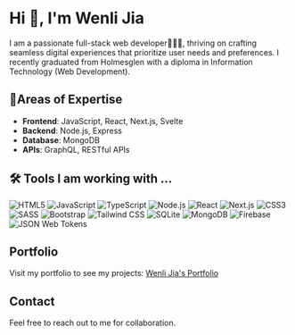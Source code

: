 # Hi 👋, I'm Wenli Jia

I am a passionate full-stack web developer👩🏻‍💻, thriving on crafting seamless digital experiences that prioritize user needs and preferences. I recently graduated from Holmesglen with a diploma in Information Technology (Web Development).

## 🚀Areas of Expertise
- **Frontend**: JavaScript, React, Next.js, Svelte
- **Backend**: Node.js, Express
- **Database**: MongoDB
- **APIs**: GraphQL, RESTful APIs


## 🛠 Tools I am working with ...
![HTML5](https://img.shields.io/badge/-HTML5-E34F26?style=flat&logo=html5&logoColor=white)
![JavaScript](https://img.shields.io/badge/-JavaScript-F7DF1E?style=flat&logo=javascript&logoColor=black)
![TypeScript](https://img.shields.io/badge/-TypeScript-007ACC?style=flat&logo=typescript&logoColor=white)
![Node.js](https://img.shields.io/badge/-Node.js-339933?style=flat&logo=node.js&logoColor=white)
![React](https://img.shields.io/badge/-React-61DAFB?style=flat&logo=react&logoColor=black)
![Next.js](https://img.shields.io/badge/-Next.js-000000?style=flat&logo=next.js&logoColor=white)
![CSS3](https://img.shields.io/badge/-CSS3-1572B6?style=flat&logo=css3&logoColor=white)
![SASS](https://img.shields.io/badge/-SASS-CC6699?style=flat&logo=sass&logoColor=white)
![Bootstrap](https://img.shields.io/badge/-Bootstrap-7952B3?style=flat&logo=bootstrap&logoColor=white)
![Tailwind CSS](https://img.shields.io/badge/-Tailwind%20CSS-38B2AC?style=flat&logo=tailwind-css&logoColor=white)
![SQLite](https://img.shields.io/badge/-SQLite-003B57?style=flat&logo=sqlite&logoColor=white)
![MongoDB](https://img.shields.io/badge/-MongoDB-47A248?style=flat&logo=mongodb&logoColor=white)
![Firebase](https://img.shields.io/badge/-Firebase-FFCA28?style=flat&logo=firebase&logoColor=black)
![JSON Web Tokens](https://img.shields.io/badge/-JSON%20Web%20Tokens-000000?style=flat&logo=json-web-tokens&logoColor=white)




## Portfolio
Visit my portfolio to see my projects: [Wenli Jia's Portfolio](https://wenlijia-portfolio.onrender.com/)

## Contact
Feel free to reach out to me for collaboration.



